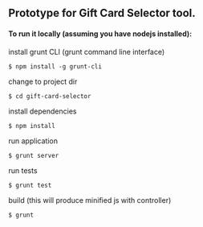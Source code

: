 ## Prototype for Gift Card Selector tool.

#### To run it locally (assuming you have nodejs installed):

install grunt CLI (grunt command line interface)

```
$ npm install -g grunt-cli
```

change to project dir

```
$ cd gift-card-selector
```

install dependencies

```
$ npm install
```

run application

```
$ grunt server
```

run tests

```
$ grunt test
```

build (this will produce minified js with controller)

```
$ grunt
```

